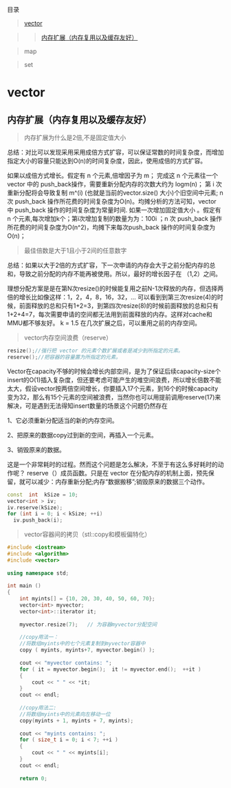 目录

> [vector](https://github.com/care101/Interview/blob/master/cpp/STL.md#vector)

>> [内存扩展（内存复用以及缓存友好）](https://github.com/care101/Interview/blob/master/cpp/STL.md#%E5%86%85%E5%AD%98%E6%89%A9%E5%B1%95%E5%86%85%E5%AD%98%E5%A4%8D%E7%94%A8%E4%BB%A5%E5%8F%8A%E7%BC%93%E5%AD%98%E5%8F%8B%E5%A5%BD)

> map

> set

# vector

## 内存扩展（内存复用以及缓存友好）

> 内存扩展为什么是2倍,不是固定值大小

总结：对比可以发现采用采用成倍方式扩容，可以保证常数的时间复杂度，而增加指定大小的容量只能达到O(n)的时间复杂度，因此，使用成倍的方式扩容。

如果以成倍方式增长。假定有 n 个元素,倍增因子为 m； 完成这 n 个元素往一个 vector 中的 push_back操作，需要重新分配内存的次数大约为 logm(n)； 第 i 次重新分配将会导致复制 m^(i) (也就是当前的vector.size() 大小)个旧空间中元素; n 次 push_back 操作所花费的时间复杂度为O(n)。均摊分析的方法可知，vector 中 push_back 操作的时间复杂度为常量时间.
如果一次增加固定值大小 。假定有 n 个元素,每次增加k个；第i次增加复制的数量为为：100i ；n 次 push_back 操作所花费的时间复杂度为O(n^2)，均摊下来每次push_back 操作的时间复杂度为O(n)；

> 最佳倍数是大于1且小于2间的任意数字

总结：如果以大于2倍的方式扩容，下一次申请的内存会大于之前分配内存的总和，导致之前分配的内存不能再被使用。所以，最好的增长因子在 （1,2）之间。

理想分配方案是是在第N次resize()的时候能复用之前N-1次释放的内存，但选择两倍的增长比如像这样：1，2，4，8，16，32，... 可以看到到第三次resize(4)的时候，前面释放的总和只有1+2=3，到第四次resize(8)的时候前面释放的总和只有1+2+4=7，每次需要申请的空间都无法用到前面释放的内存。这样对cache和MMU都不够友好。
k = 1.5 在几次扩展之后，可以重用之前的内存空间。

> vector内存空间浪费（reserve）
```C++
resize();//强行把 vector 的元素个数扩展或者是减少到所指定的元素。
reserve();//把容器的容量置为所指定的元素。
```
Vector在capacity不够的时候会增长内部空间，是为了保证后续capacity-size个insert的O(1)插入复杂度，但还要考虑可能产生的堆空间浪费，所以增长倍数不能太大，假设vector按两倍空间增长，你要插入17个元素，到16个的时候capacity变为32，那么有15个元素的空间被浪费，当然你也可以用提前调用reserve(17)来解决，可是遇到无法得知insert数量的场景这个问题仍然存在

1、它必须重新分配适当的新的内存空间。

2、把原来的数据copy过到新的空间，再插入一个元素。

3、销毁原来的数据。

这是一个非常耗时的过程。然而这个问题是怎么解决，不至于有这么多好耗时的动作呢？ reserve（）成员函数。只是在 vector 在分配内存的机制上面，预先保留，就可以减少：内存重新分配;内存“数据搬移”;销毁原来的数据三个动作。
```C++
const  int  kSize = 10;
vector<int > iv;
iv.reserve(kSize);
for (int i = 0; i < kSize; ++i)  
  iv.push_back(i);
```
> vector容器间的拷贝（stl::copy和模板偏特化）
```C++
#include <iostream>
#include <algorithm>
#include <vector>
 
using namespace std;
 
int main () 
{
	int myints[] = {10, 20, 30, 40, 50, 60, 70};
	vector<int> myvector;
	vector<int>::iterator it;
	
	myvector.resize(7);   // 为容器myvector分配空间
	
	//copy用法一：
	//将数组myints中的七个元素复制到myvector容器中
	copy ( myints, myints+7, myvector.begin() );
	
	cout << "myvector contains: ";
	for ( it = myvector.begin();  it != myvector.end();  ++it )
	{
		cout << " " << *it;
	}
	cout << endl;
 
	//copy用法二:
	//将数组myints中的元素向左移动一位
	copy(myints + 1, myints + 7, myints);
 
	cout << "myints contains: ";
	for ( size_t i = 0; i < 7; ++i )
	{
		cout << " " << myints[i];
	}
	cout << endl;
 
	return 0;
```



